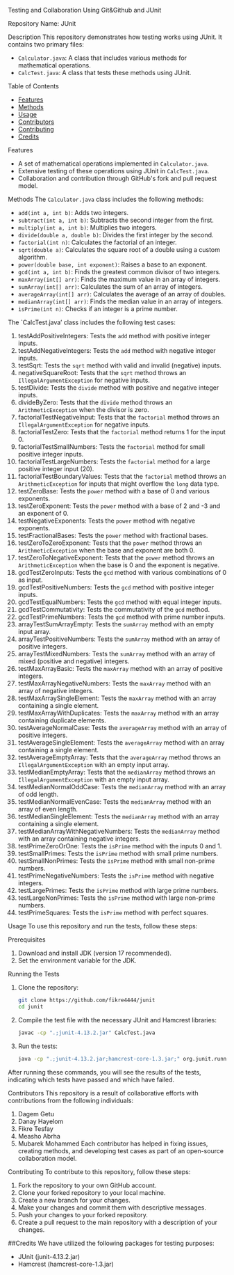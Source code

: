 Testing and Collaboration Using Git&Github and JUnit

Repository Name: JUnit

Description
This repository demonstrates how testing works using JUnit. It contains two primary files:
- `Calculator.java`: A class that includes various methods for mathematical operations.
- `CalcTest.java`: A class that tests these methods using JUnit.

Table of Contents
- [Features](#features)
- [Methods](#methods)
- [Usage](#usage)
- [Contributors](#contributors)
- [Contributing](#contributing)
- [Credits](#credits)

Features
- A set of mathematical operations implemented in `Calculator.java`.
- Extensive testing of these operations using JUnit in `CalcTest.java`.
- Collaboration and contribution through GitHub's fork and pull request model.

Methods
The `Calculator.java` class includes the following methods:
- `add(int a, int b)`: Adds two integers.
- `subtract(int a, int b)`: Subtracts the second integer from the first.
- `multiply(int a, int b)`: Multiplies two integers.
- `divide(double a, double b)`: Divides the first integer by the second.
- `factorial(int n)`: Calculates the factorial of an integer.
- `sqrt(double a)`: Calculates the square root of a double using a custom algorithm.
- `power(double base, int exponent)`: Raises a base to an exponent.
- `gcd(int a, int b)`: Finds the greatest common divisor of two integers.
- `maxArray(int[] arr)`: Finds the maximum value in an array of integers.
- `sumArray(int[] arr)`: Calculates the sum of an array of integers.
- `averageArray(int[] arr)`: Calculates the average of an array of doubles.
- `medianArray(int[] arr)`: Finds the median value in an array of integers.
- `isPrime(int n)`: Checks if an integer is a prime number.

The `CalcTest.java’ class includes the following test cases:
1. testAddPositiveIntegers: Tests the `add` method with positive integer inputs.
2. testAddNegativeIntegers: Tests the `add` method with negative integer inputs.
3. testSqrt: Tests the `sqrt` method with valid and invalid (negative) inputs.
4. negativeSquareRoot: Tests that the `sqrt` method throws an `IllegalArgumentException` for negative inputs.
5. testDivide: Tests the `divide` method with positive and negative integer inputs.
6. divideByZero: Tests that the `divide` method throws an `ArithmeticException` when the divisor is zero.
7. factorialTestNegativeInput: Tests that the `factorial` method throws an `IllegalArgumentException` for negative inputs.
8. factorialTestZero: Tests that the `factorial` method returns 1 for the input 0.
9. factorialTestSmallNumbers: Tests the `factorial` method for small positive integer inputs.
10. factorialTestLargeNumbers: Tests the `factorial` method for a large positive integer input (20).
11. factorialTestBoundaryValues: Tests that the `factorial` method throws an `ArithmeticException` for inputs that might overflow the `long` data type.
12. testZeroBase: Tests the `power` method with a base of 0 and various exponents.
13. testZeroExponent: Tests the `power` method with a base of 2 and -3 and an exponent of 0.
14. testNegativeExponents: Tests the `power` method with negative exponents.
15. testFractionalBases: Tests the `power` method with fractional bases.
16. testZeroToZeroExponent: Tests that the `power` method throws an `ArithmeticException` when the base and exponent are both 0.
17. testZeroToNegativeExponent: Tests that the `power` method throws an `ArithmeticException` when the base is 0 and the exponent is negative.
18. gcdTestZeroInputs: Tests the `gcd` method with various combinations of 0 as input.
19. gcdTestPositiveNumbers: Tests the `gcd` method with positive integer inputs.
20. gcdTestEqualNumbers: Tests the `gcd` method with equal integer inputs.
21. gcdTestCommutativity: Tests the commutativity of the `gcd` method.
22. gcdTestPrimeNumbers: Tests the `gcd` method with prime number inputs.
23. arrayTestSumArrayEmpty: Tests the `sumArray` method with an empty input array.
24. arrayTestPositiveNumbers: Tests the `sumArray` method with an array of positive integers.
25. arrayTestMixedNumbers: Tests the `sumArray` method with an array of mixed (positive and negative) integers.
26. testMaxArrayBasic: Tests the `maxArray` method with an array of positive integers.
27. testMaxArrayNegativeNumbers: Tests the `maxArray` method with an array of negative integers.
28. testMaxArraySingleElement: Tests the `maxArray` method with an array containing a single element.
29. testMaxArrayWithDuplicates: Tests the `maxArray` method with an array containing duplicate elements.
30. testAverageNormalCase: Tests the `averageArray` method with an array of positive integers.
31. testAverageSingleElement: Tests the `averageArray` method with an array containing a single element.
32. testAverageEmptyArray: Tests that the `averageArray` method throws an `IllegalArgumentException` with an empty input array.
33. testMedianEmptyArray: Tests that the `medianArray` method throws an `IllegalArgumentException` with an empty input array.
34. testMedianNormalOddCase: Tests the `medianArray` method with an array of odd length.
35. testMedianNormalEvenCase: Tests the `medianArray` method with an array of even length.
36. testMedianSingleElement: Tests the `medianArray` method with an array containing a single element.
37. testMedianArrayWithNegativeNumbers: Tests the `medianArray` method with an array containing negative integers.
38. testPrimeZeroOrOne: Tests the `isPrime` method with the inputs 0 and 1.
39. testSmallPrimes: Tests the `isPrime` method with small prime numbers.
40. testSmallNonPrimes: Tests the `isPrime` method with small non-prime numbers.
41. testPrimeNegativeNumbers: Tests the `isPrime` method with negative integers.
42. testLargePrimes: Tests the `isPrime` method with large prime numbers.
43. testLargeNonPrimes: Tests the `isPrime` method with large non-prime numbers.
44. testPrimeSquares: Tests the `isPrime` method with perfect squares.

Usage
To use this repository and run the tests, follow these steps:

Prerequisites
1. Download and install JDK (version 17 recommended).
2. Set the environment variable for the JDK.

Running the Tests
1. Clone the repository:
    ```bash
    git clone https://github.com/fikre4444/junit
    cd junit
    ```
2. Compile the test file with the necessary JUnit and Hamcrest libraries:
    ```bash
    javac -cp ".;junit-4.13.2.jar" CalcTest.java
    ```
3. Run the tests:
    ```bash
    java -cp ".;junit-4.13.2.jar;hamcrest-core-1.3.jar;" org.junit.runner.JUnitCore CalcTest
    ```
After running these commands, you will see the results of the tests, indicating which tests have passed and which have failed.

Contributors
This repository is a result of collaborative efforts with contributions from the following individuals:
1. Dagem Getu
2. Danay Hayelom
3. Fikre Tesfay
4. Measho Abrha
5. Mubarek Mohammed 
Each contributor has helped in fixing issues, creating methods, and developing test cases as part of an open-source collaboration model.

Contributing
To contribute to this repository, follow these steps:
1. Fork the repository to your own GitHub account.
2. Clone your forked repository to your local machine.
3. Create a new branch for your changes.
4. Make your changes and commit them with descriptive messages.
5. Push your changes to your forked repository.
6. Create a pull request to the main repository with a description of your changes.

##Credits
We have utilized the following packages for testing purposes:
- JUnit (junit-4.13.2.jar)
- Hamcrest (hamcrest-core-1.3.jar)
